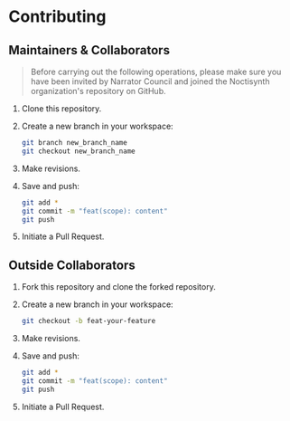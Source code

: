 # Contributing

## Maintainers & Collaborators

> Before carrying out the following operations, please make sure you have been invited by Narrator Council and joined the Noctisynth organization's repository on GitHub.

1. Clone this repository.
2. Create a new branch in your workspace:

   ```bash
   git branch new_branch_name
   git checkout new_branch_name
   ```

3. Make revisions.
4. Save and push:

   ```bash
   git add *
   git commit -m "feat(scope): content"
   git push
   ```

5. Initiate a Pull Request.

## Outside Collaborators

1. Fork this repository and clone the forked repository.
2. Create a new branch in your workspace:

   ```bash
   git checkout -b feat-your-feature
   ```

3. Make revisions.
4. Save and push:

   ```bash
   git add *
   git commit -m "feat(scope): content"
   git push
   ```

5. Initiate a Pull Request.

